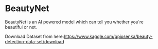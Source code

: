 # BeautyNet
BeautyNet is an AI powered model which can tell you whether you're beautiful or not.

Download Dataset from here:https://www.kaggle.com/gpiosenka/beauty-detection-data-set/download
